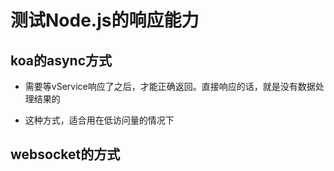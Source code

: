 # 测试Node.js的响应能力

## koa的async方式

- 需要等vService响应了之后，才能正确返回。直接响应的话，就是没有数据处理结果的

- 这种方式，适合用在低访问量的情况下

## websocket的方式

